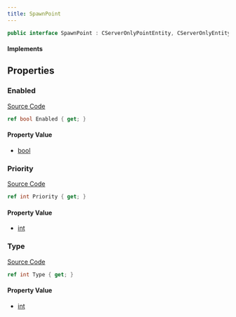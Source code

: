 ```yaml
---
title: SpawnPoint
---
```


```csharp
public interface SpawnPoint : CServerOnlyPointEntity, CServerOnlyEntity, CBaseEntity, CEntityInstance, ISchemaClass<CEntityInstance>, ISchemaClass<CBaseEntity>, ISchemaClass<CServerOnlyEntity>, ISchemaClass<CServerOnlyPointEntity>, ISchemaClass<SpawnPoint>, ISchemaField, ISchemaClass, INativeHandle
```

#### Implements

## Properties

### Enabled

[Source Code](https://github.com/swiftly-solution/swiftlys2/blob/beta/managed/src/SwiftlyS2.Generated/Schemas/Interfaces/SpawnPoint.cs#L18)

```csharp
ref bool Enabled { get; }
```

#### Property Value

- [bool](https://learn.microsoft.com/dotnet/api/system.boolean)

### Priority

[Source Code](https://github.com/swiftly-solution/swiftlys2/blob/beta/managed/src/SwiftlyS2.Generated/Schemas/Interfaces/SpawnPoint.cs#L16)

```csharp
ref int Priority { get; }
```

#### Property Value

- [int](https://learn.microsoft.com/dotnet/api/system.int32)

### Type

[Source Code](https://github.com/swiftly-solution/swiftlys2/blob/beta/managed/src/SwiftlyS2.Generated/Schemas/Interfaces/SpawnPoint.cs#L20)

```csharp
ref int Type { get; }
```

#### Property Value

- [int](https://learn.microsoft.com/dotnet/api/system.int32)

